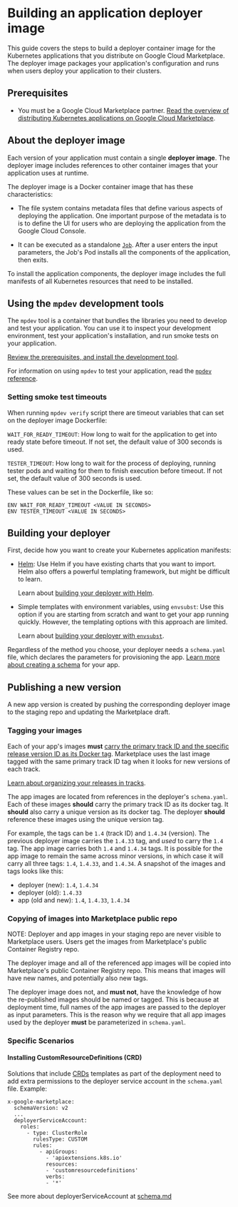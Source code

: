 # Building an application deployer image

This guide covers the steps to build a deployer container image for the Kubernetes
applications that you distribute on Google Cloud Marketplace.
The deployer image packages your application's configuration and runs
when users deploy your application to their clusters.

## Prerequisites

* You must be a Google Cloud Marketplace partner.
  [Read the overview of distributing Kubernetes applications on Google Cloud Marketplace](https://cloud.google.com/marketplace/docs/partners/kubernetes-solutions/).

## About the deployer image

Each version of your application must contain a single **deployer image**. The
deployer image includes references to other container images that your
application uses at runtime.

The deployer image is a Docker container image that has these characteristics:

- The file system contains metadata files that define various aspects
  of deploying the application. One important purpose of the metadata is to
  is to define the UI for users who are deploying the application from the
  Google Cloud Console.

- It can be executed as a standalone
  [`Job`](https://kubernetes.io/docs/concepts/workloads/controllers/jobs-run-to-completion/).
  After a user enters the input parameters, the Job's Pod installs all the
  components of the application, then exits.

To install the application components, the deployer image includes the
full manifests of all Kubernetes resources that need to be installed.

## Using the `mpdev` development tools

The `mpdev` tool is a container that bundles the libraries you need to develop
and test your application. You can use it to inspect your development
environment, test your application's installation, and run smoke tests
on your application.

[Review the prerequisites, and install the development tool](tool-prerequisites.md).

For information on using `mpdev` to test your application, read the
[`mpdev` reference](mpdev-references.md).

### Setting smoke test timeouts

When running `mpdev verify` script there are timeout variables that can set
on the deployer image Dockerfile:

`WAIT_FOR_READY_TIMEOUT`: How long to wait for the application to get into
ready state before timeout. If not set, the default value of 300 seconds is
used.

`TESTER_TIMEOUT`: How long to wait for the process of deploying, running
tester pods and waiting for them to finish execution before timeout.
If not set, the default value of 300 seconds is used.

These values can be set in the Dockerfile, like so:

```
ENV WAIT_FOR_READY_TIMEOUT <VALUE IN SECONDS>
ENV TESTER_TIMEOUT <VALUE IN SECONDS>
```

## Building your deployer

First, decide how you want to create your Kubernetes application manifests:

- [Helm](https://helm.sh): Use Helm if you have existing charts that you want
  to import. Helm also offers a powerful templating framework, but might be
  difficult to learn.

    Learn about [building your deployer with Helm](building-deployer-helm.md).

- Simple templates with environment variables, using `envsubst`: Use this
  option if you are starting from scratch and want to get your app running
  quickly. However, the templating options with this approach are limited.

    Learn about [building your deployer with `envsubst`](building-deployer-envsubst.md).

Regardless of the method you choose, your deployer needs a `schema.yaml` file,
which declares the parameters for provisioning the app.
[Learn more about creating a schema](schema.md) for your app.

## Publishing a new version

A new app version is created by pushing the corresponding deployer image to the
staging repo and updating the Marketplace draft.

### Tagging your images

Each of your app's images **must**
[carry the primary track ID and the specific release version ID as its Docker tag](schema.md#required-published-version).
Marketplace uses the last image tagged with the same primary track ID tag when it
looks for new versions of each track.

[Learn about organizing your releases in tracks](https://cloud.google.com/marketplace/docs/partners/kubernetes-solutions/set-up-environment#organize-images).

The app images are located from references in the deployer's `schema.yaml`.
Each of these images **should** carry the primary track ID as its docker tag.
It **should** also carry a unique version as its docker tag. The deployer
**should** reference these images using the unique version tag.

For example, the tags can be `1.4` (track ID) and `1.4.34` (version). The previous
deployer image carries the `1.4.33` tag, and _used_ to carry the `1.4` tag.
The app image carries both `1.4` and `1.4.34` tags. It is possible for the
app image to remain the same across minor versions, in which case it will
carry all three tags: `1.4`, `1.4.33`, and `1.4.34`.
A snapshot of the images and tags looks like this:
- deployer (new): `1.4`, `1.4.34`
- deployer (old): `1.4.33`
- app (old and new): `1.4`, `1.4.33`, `1.4.34`

### Copying of images into Marketplace public repo

NOTE: Deployer and app images in your staging repo are never visible to
Marketplace users. Users get the images from Marketplace's public Container
Registry repo.

The deployer image and all of the referenced app images will be copied
into Marketplace's public Container Registry repo. This means that
images will have new names, and potentially also new tags.

The deployer image does not, and **must not**, have the knowledge of how the
re-published images should be named or tagged. This is because at deployment
time, full names of the app images are passed to the deployer as input
parameters. This is the reason why we require that all app images used by the
deployer **must** be parameterized in `schema.yaml`.

### Specific Scenarios

#### Installing CustomResourceDefinitions (CRD)

Solutions that include [CRDs](https://kubernetes.io/docs/concepts/extend-kubernetes/api-extension/custom-resources/)
templates as part of the deployment need to add extra permissions to the deployer
service account in the `schema.yaml` file. Example:

```
x-google-marketplace:
  schemaVersion: v2
  ...
  deployerServiceAccount:
    roles:
      - type: ClusterRole
        rulesType: CUSTOM
        rules:
          - apiGroups:
            - 'apiextensions.k8s.io'
            resources:
            - 'customresourcedefinitions'
            verbs:
            - '*'
```

See more about deployerServiceAccount at [schema.md](schema.md#deployerserviceaccount)
